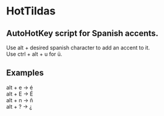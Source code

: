 # HotTildas
## AutoHotKey script for Spanish accents.  
Use alt + desired spanish character to add an accent to it.  
Use ctrl + alt + u for ü.  
## Examples  
alt + e -> é  
alt + E -> É  
alt + n -> ñ  
alt + ? -> ¿  
